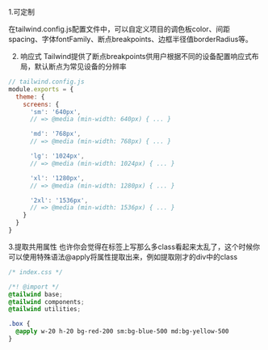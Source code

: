 
1.可定制

在tailwind.config.js配置文件中，可以自定义项目的调色板color、间距spacing、字体fontFamily、断点breakpoints、边框半径值borderRadius等。

2. 响应式
Tailwind提供了断点breakpoints供用户根据不同的设备配置响应式布局，默认断点为常见设备的分辨率
```js
// tailwind.config.js
module.exports = {
  theme: {
    screens: {
      'sm': '640px',
      // => @media (min-width: 640px) { ... }

      'md': '768px',
      // => @media (min-width: 768px) { ... }

      'lg': '1024px',
      // => @media (min-width: 1024px) { ... }

      'xl': '1280px',
      // => @media (min-width: 1280px) { ... }

      '2xl': '1536px',
      // => @media (min-width: 1536px) { ... }
    }
  }
}
```
3.提取共用属性
也许你会觉得在标签上写那么多class看起来太乱了，这个时候你可以使用特殊语法@apply将属性提取出来，例如提取刚才的div中的class
```css
/* index.css */

/*! @import */
@tailwind base;
@tailwind components;
@tailwind utilities;

.box {
  @apply w-20 h-20 bg-red-200 sm:bg-blue-500 md:bg-yellow-500
}
```